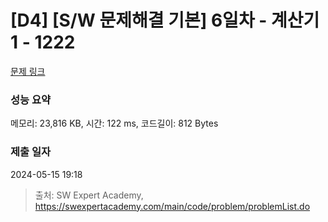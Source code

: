# [D4] [S/W 문제해결 기본] 6일차 - 계산기1 - 1222 

[문제 링크](https://swexpertacademy.com/main/code/problem/problemDetail.do?contestProbId=AV14mbSaAEwCFAYD) 

### 성능 요약

메모리: 23,816 KB, 시간: 122 ms, 코드길이: 812 Bytes

### 제출 일자

2024-05-15 19:18



> 출처: SW Expert Academy, https://swexpertacademy.com/main/code/problem/problemList.do